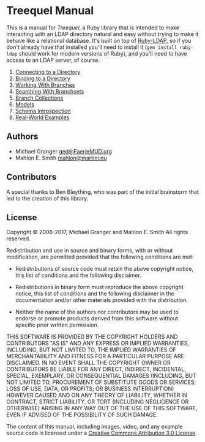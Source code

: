 # Treequel Manual

This is a manual for *Treequel*, a Ruby library that is intended to make
interacting with an LDAP directory natural and easy without trying to make it
behave like a relational database. It's built on top of
[Ruby-LDAP](http://ruby-ldap.sourceforge.net/), so if you don't already have
that installed you'll need to install it (`gem install ruby-ldap`
should work for modern versions of Ruby), and you'll need to have access to an
LDAP server, of course.

1. [Connecting to a Directory](Connecting_md.html)
1. [Binding to a Directory](Binding_md.html)
1. [Working With Branches](Branches_md.html)
1. [Searching With Branchsets](Branchsets_md.html)
1. [Branch Collections](BranchCollections_md.html)
1. [Models](Models_md.html)
1. [Schema Introspection](Schema_md.html)
1. [Real-World Examples](Examples_md.html)


## Authors

* Michael Granger <ged@FaerieMUD.org>
* Mahlon E. Smith <mahlon@martini.nu>


## Contributors

A special thanks to Ben Bleything, who was part of the initial brainstorm that
led to the creation of this library.


## License

Copyright © 2008-2017, Michael Granger and Mahlon E. Smith
All rights reserved.

Redistribution and use in source and binary forms, with or without
modification, are permitted provided that the following conditions are met:

* Redistributions of source code must retain the above copyright notice, this
  list of conditions and the following disclaimer.

* Redistributions in binary form must reproduce the above copyright notice,
  this list of conditions and the following disclaimer in the documentation
  and/or other materials provided with the distribution.

* Neither the name of the authors nor contributors may be used to endorse or
  promote products derived from this software without specific prior written
  permission.

THIS SOFTWARE IS PROVIDED BY THE COPYRIGHT HOLDERS AND CONTRIBUTORS "AS IS" AND
ANY EXPRESS OR IMPLIED WARRANTIES, INCLUDING, BUT NOT LIMITED TO, THE IMPLIED
WARRANTIES OF MERCHANTABILITY AND FITNESS FOR A PARTICULAR PURPOSE ARE
DISCLAIMED. IN NO EVENT SHALL THE COPYRIGHT OWNER OR CONTRIBUTORS BE LIABLE FOR
ANY DIRECT, INDIRECT, INCIDENTAL, SPECIAL, EXEMPLARY, OR CONSEQUENTIAL DAMAGES
(INCLUDING, BUT NOT LIMITED TO, PROCUREMENT OF SUBSTITUTE GOODS OR SERVICES;
LOSS OF USE, DATA, OR PROFITS; OR BUSINESS INTERRUPTION) HOWEVER CAUSED AND ON
ANY THEORY OF LIABILITY, WHETHER IN CONTRACT, STRICT LIABILITY, OR TORT
(INCLUDING NEGLIGENCE OR OTHERWISE) ARISING IN ANY WAY OUT OF THE USE OF THIS
SOFTWARE, EVEN IF ADVISED OF THE POSSIBILITY OF SUCH DAMAGE.

<div id="cc-license">
The content of this manual, including images, video, and any example source
code is licensed under a <a rel="license"
href="http://creativecommons.org/licenses/by/3.0/">Creative Commons Attribution
3.0 License</a>.
</div>
